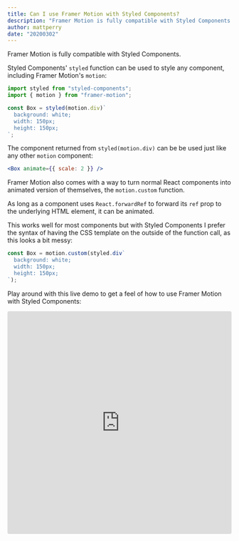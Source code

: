 ```yaml
---
title: Can I use Framer Motion with Styled Components?
description: "Framer Motion is fully compatible with Styled Components. Take a look at how simple the two work together."
author: mattperry
date: "20200302"
---
```


Framer Motion is fully compatible with Styled Components.

Styled Components' `styled` function can be used to style any component, including Framer Motion's `motion`:

```jsx
import styled from "styled-components";
import { motion } from "framer-motion";

const Box = styled(motion.div)`
  background: white;
  width: 150px;
  height: 150px;
`;
```

The component returned from `styled(motion.div)` can be be used just like any other `motion` component:

```jsx
<Box animate={{ scale: 2 }} />
```

Framer Motion also comes with a way to turn normal React components into animated version of themselves, the `motion.custom` function.

As long as a component uses `React.forwardRef` to forward its `ref` prop to the underlying HTML element, it can be animated.

This works well for most components but with Styled Components I prefer the syntax of having the CSS template on the outside of the function call, as this looks a bit messy:

```jsx
const Box = motion.custom(styled.div`
  background: white;
  width: 150px;
  height: 150px;
`);
```

Play around with this live demo to get a feel of how to use Framer Motion with Styled Components:

<iframe
    src="https://codesandbox.io/embed/condescending-bhaskara-ge2gp?fontsize=14&hidenavigation=1&module=%2Fsrc%2FExample.tsx&theme=dark"
    style="width:100%; height:500px; border:0; border-radius: 4px; overflow:hidden;"
    title="Framer Motion with Styled Components example"
    allow="geolocation; microphone; camera; midi; vr; accelerometer; gyroscope; payment; ambient-light-sensor; encrypted-media; usb"
    sandbox="allow-modals allow-forms allow-popups allow-scripts allow-same-origin"
  ></iframe>
